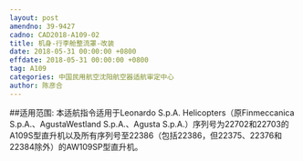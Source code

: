 ```yaml
---
layout: post
amendno: 39-9427
cadno: CAD2018-A109-02
title: 机身-行李舱整流罩-改装
date: 2018-05-31 00:00:00 +0800
effdate: 2018-05-31 00:00:00 +0800
tag: A109
categories: 中国民用航空沈阳航空器适航审定中心
author: 陈彦合
---
```


##适用范围:
本适航指令适用于Leonardo S.p.A. Helicopters（原Finmeccanica S.p.A.、AgustaWestland S.p.A.、Agusta S.p.A.）序列号为22702和22703的A109S型直升机以及所有序列号至22386（包括22386，但22375、22376和22384除外）的AW109SP型直升机。

